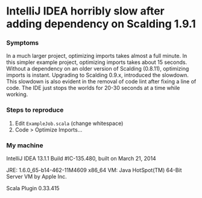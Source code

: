 IntelliJ IDEA horribly slow after adding dependency on Scalding 1.9.1
=============

### Symptoms

In a much larger project, optimizing imports takes almost a full minute. In this simpler example project, optimizing imports takes about 15 seconds. Without a dependency on an older version of Scalding (0.8.11), optimizing imports is instant. Upgrading to Scalding 0.9.x, introduced the slowdown. This slowdown is also evident in the removal of code lint after fixing a line of code. The IDE just stops the worlds for 20-30 seconds at a time while working.

### Steps to reproduce

1) Edit `ExampleJob.scala` (change whitespace)
2) Code > Optimize Imports...

### My machine

IntelliJ IDEA 13.1.1
Build #IC-135.480, built on March 21, 2014

JRE: 1.6.0_65-b14-462-11M4609 x86_64
VM: Java HotSpot(TM) 64-Bit Server VM by Apple Inc.

Scala Plugin 0.33.415
